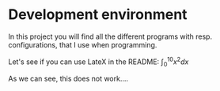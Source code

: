 # Development environment

In this project you will find all the different programs with resp. configurations, that I use
when programming.

Let's see if you can use LateX in the README:
  $\int_0^10 x^2dx$


As we can see, this does not work....
